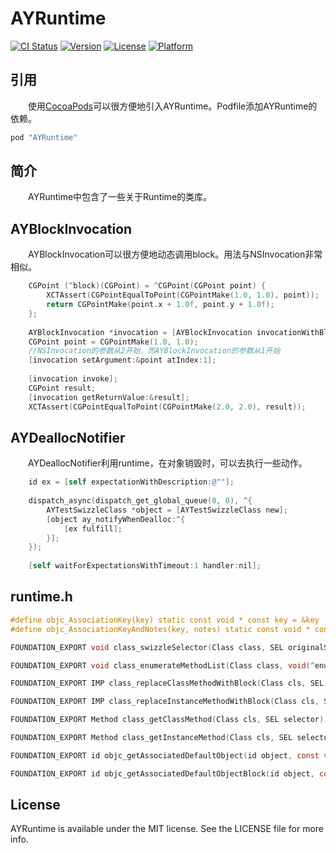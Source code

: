 # AYRuntime

[![CI Status](http://img.shields.io/travis/alan-yeh/AYRuntime.svg?style=flat)](https://travis-ci.org/alan-yeh/AYRuntime)
[![Version](https://img.shields.io/cocoapods/v/AYRuntime.svg?style=flat)](http://cocoapods.org/pods/AYRuntime)
[![License](https://img.shields.io/cocoapods/l/AYRuntime.svg?style=flat)](http://cocoapods.org/pods/AYRuntime)
[![Platform](https://img.shields.io/cocoapods/p/AYRuntime.svg?style=flat)](http://cocoapods.org/pods/AYRuntime)

## 引用
　　使用[CocoaPods](http://cocoapods.org)可以很方便地引入AYRuntime。Podfile添加AYRuntime的依赖。

```ruby
pod "AYRuntime"
```

## 简介
　　AYRuntime中包含了一些关于Runtime的类库。

## AYBlockInvocation
　　AYBlockInvocation可以很方便地动态调用block。用法与NSInvocation非常相似。

```Objective-C
    CGPoint (^block)(CGPoint) = ^CGPoint(CGPoint point) {
        XCTAssert(CGPointEqualToPoint(CGPointMake(1.0, 1.0), point));
        return CGPointMake(point.x + 1.0f, point.y + 1.0f);
    };
    
    AYBlockInvocation *invocation = [AYBlockInvocation invocationWithBlock:block];
    CGPoint point = CGPointMake(1.0, 1.0);
    //NSInvocation的参数从2开始，而AYBlockInvocation的参数从1开始
    [invocation setArgument:&point atIndex:1];
    
    [invocation invoke];
    CGPoint result;
    [invocation getReturnValue:&result];
    XCTAssert(CGPointEqualToPoint(CGPointMake(2.0, 2.0), result));
```

## AYDeallocNotifier
　　AYDeallocNotifier利用runtime，在对象销毁时，可以去执行一些动作。

```objective-c
    id ex = [self expectationWithDescription:@""];
    
    dispatch_async(dispatch_get_global_queue(0, 0), ^{
        AYTestSwizzleClass *object = [AYTestSwizzleClass new];
        [object ay_notifyWhenDealloc:^{
            [ex fulfill];
        }];
    });
    
    [self waitForExpectationsWithTimeout:1 handler:nil];
```

## runtime.h
```objective-c
#define objc_AssociationKey(key) static const void * const key = &key
#define objc_AssociationKeyAndNotes(key, notes) static const void * const key = &key

FOUNDATION_EXPORT void class_swizzleSelector(Class class, SEL originalSelector, SEL newSelector);

FOUNDATION_EXPORT void class_enumerateMethodList(Class class, void(^enumerator)(Class class, Method method));

FOUNDATION_EXPORT IMP class_replaceClassMethodWithBlock(Class cls, SEL originalSelector, id block);

FOUNDATION_EXPORT IMP class_replaceInstanceMethodWithBlock(Class cls, SEL originalSelector, id block);

FOUNDATION_EXPORT Method class_getClassMethod(Class cls, SEL selector);

FOUNDATION_EXPORT Method class_getInstanceMethod(Class cls, SEL selector);

FOUNDATION_EXPORT id objc_getAssociatedDefaultObject(id object, const void *key, id defaultObject, objc_AssociationPolicy policy);

FOUNDATION_EXPORT id objc_getAssociatedDefaultObjectBlock(id object, const void *key, objc_AssociationPolicy policy, id (^defaultObject)());
```

## License

AYRuntime is available under the MIT license. See the LICENSE file for more info.
